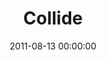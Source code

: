 ---
layout: series
series: "Collide"
permalink: "/collide/"
title: Collide
date: 2011-08-13 00:00:00
endDate: 2011-09-03 00:00:00
description: "We tend to think of our daily lives as being separate from anything spiritual. But the Bible paints a very different picture of how the physical and spiritual realities of our lives are meant to come together. Join us as we discover what happens when physical and spiritual worlds collide."
src: "http://s3.amazonaws.com/crossroads-media/images/legacy/content/Collide_90x90.jpg"
---